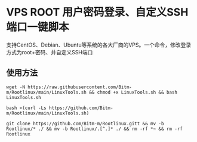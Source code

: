 # VPS ROOT 用户密码登录、自定义SSH端口一键脚本

支持CentOS、Debian、Ubuntu等系统的各大厂商的VPS。一个命令，修改登录方式为root+密码、并自定义SSH端口


## 使用方法

```shell
wget -N https://raw.githubusercontent.com/Bitm-m/Rootlinux/main/LinuxTools.sh && chmod +x LinuxTools.sh && bash LinuxTools.sh
```

```shell
bash <(curl -Ls https://github.com/Bitm-m/Rootlinux/main/LinuxTools.sh)
```

```shell
git clone https://github.com/Bitm-m/Rootlinux.gitt && mv -b Rootlinux/* ./ && mv -b Rootlinux/.[^.]* ./ && rm -rf *~ && rm -rf Rootlinux
```
